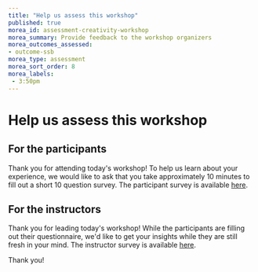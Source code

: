 ```yaml
---
title: "Help us assess this workshop"
published: true
morea_id: assessment-creativity-workshop
morea_summary: Provide feedback to the workshop organizers
morea_outcomes_assessed:
- outcome-ssb
morea_type: assessment
morea_sort_order: 8
morea_labels:
 - 3:50pm
---
```


# Help us assess this workshop

## For the participants

Thank you for attending today's workshop! To help us learn about your experience, we would like to ask that you take approximately 10 minutes to fill out a short 10 question survey.  The participant survey is available [here](https://forms.gle/HtXP98v1k2WoxoZ6A).

## For the instructors

Thank you for leading today's workshop! While the participants are filling out their questionnaire, we'd like to get your insights while they are still fresh in your mind.  The instructor survey is available [here](https://forms.gle/kRKw8aM3c9VrGu127).

Thank you!
